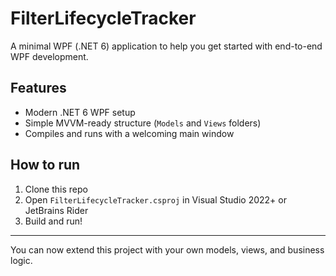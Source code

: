 # FilterLifecycleTracker

A minimal WPF (.NET 6) application to help you get started with end-to-end WPF development.

## Features

- Modern .NET 6 WPF setup
- Simple MVVM-ready structure (`Models` and `Views` folders)
- Compiles and runs with a welcoming main window

## How to run

1. Clone this repo
2. Open `FilterLifecycleTracker.csproj` in Visual Studio 2022+ or JetBrains Rider
3. Build and run!

---

You can now extend this project with your own models, views, and business logic.
